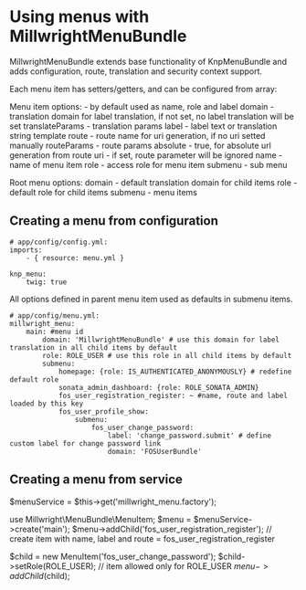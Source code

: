 Using menus with MillwrightMenuBundle
=====================================

MillwrightMenuBundle extends base functionality of KnpMenuBundle and adds configuration, route, translation and security context support.

Each menu item has setters/getters, and can be configured from array:

Menu item options:
    <key>  - by default used as name, role and label
    domain - translation domain for label translation, if not set, no label translation will be set
    translateParams - translation params
    label  - label text or translation string template
    route  - route name for uri generation, if no uri setted manually
    routeParams - route params
    absolute    - true, for absolute url generation from route
    uri    - if set, route parameter will be ignored
    name   - name of menu item
    role   - access role for menu item
    submenu - sub menu

Root menu options:
    domain - default translation domain for child items
    role   - default role for child items
    submenu - menu items


Creating a menu from configuration
----------------------------------

```
# app/config/config.yml:
imports:
    - { resource: menu.yml }

knp_menu:
    twig: true
```

All options defined in parent menu item used as defaults in submenu items.

```
# app/config/menu.yml:
millwright_menu:
    main: #menu id
        domain: 'MillwrightMenuBundle' # use this domain for label translation in all child items by default
        role: ROLE_USER # use this role in all child items by default
        submenu:
            homepage: {role: IS_AUTHENTICATED_ANONYMOUSLY} # redefine default role
            sonata_admin_dashboard: {role: ROLE_SONATA_ADMIN}
            fos_user_registration_register: ~ #name, route and label loaded by this key
            fos_user_profile_show:
                submenu:
                    fos_user_change_password:
                        label: 'change_password.submit' # define custom label for change password link
                        domain: 'FOSUserBundle'
```

Creating a menu from service
----------------------------

$menuService = $this->get('millwright_menu.factory');

use Millwright\MenuBundle\MenuItem;
$menu = $menuService->create('main');
$menu->addChild('fos_user_registration_register'); // create item with name, label and route = fos_user_registration_register

$child = new MenuItem('fos_user_change_password');
$child->setRole(ROLE_USER); // item allowed only for ROLE_USER
$menu->addChild($child);
